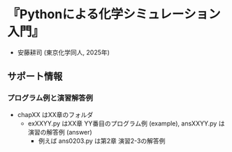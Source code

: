 # 『Pythonによる化学シミュレーション入門』
- 安藤耕司 (東京化学同人, 2025年)
## サポート情報 
### プログラム例と演習解答例
- chapXX はXX章のフォルダ
    - exXXYY.py はXX章 YY番目のプログラム例 (example), ansXXYY.py は演習の解答例 (answer)
        - 例えば ans0203.py は第2章 演習2-3の解答例

